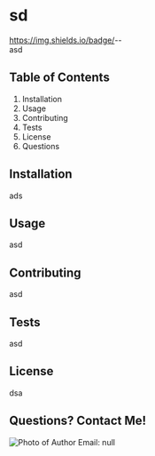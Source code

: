 
# sd
https://img.shields.io/badge/<LABEL>-<MESSAGE>-<COLOR>            
asd
  
## Table of Contents
1. Installation
1. Usage
1. Contributing
1. Tests
1. License
1. Questions
  
## Installation
ads
  
## Usage
asd
  
## Contributing
asd
  
## Tests
asd
  
## License
dsa
  
## Questions? Contact Me!
![Photo of Author](https://avatars1.githubusercontent.com/u/60618427?v=4)
Email: null
